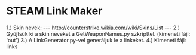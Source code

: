 # STEAM Link Maker

1.) Skin nevek:  --- http://counterstrike.wikia.com/wiki/Skins/List ---
2.) Gyűjtsük ki a skin neveket a GetWeaponNames.py szkripttel. (kimeneti fájl: 'out')
3.) A LinkGenerator.py-vel generáljuk le a linkeket.
4.) Kimeneti fájl: links

